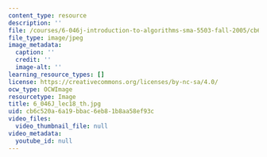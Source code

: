 ```yaml
---
content_type: resource
description: ''
file: /courses/6-046j-introduction-to-algorithms-sma-5503-fall-2005/cb6c520a6a19bbac6eb81b8aa58ef93c_6_046J_lec18_th.jpg
file_type: image/jpeg
image_metadata:
  caption: ''
  credit: ''
  image-alt: ''
learning_resource_types: []
license: https://creativecommons.org/licenses/by-nc-sa/4.0/
ocw_type: OCWImage
resourcetype: Image
title: 6_046J_lec18_th.jpg
uid: cb6c520a-6a19-bbac-6eb8-1b8aa58ef93c
video_files:
  video_thumbnail_file: null
video_metadata:
  youtube_id: null
---
```

